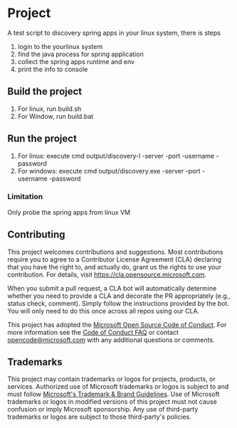 # Project
A test script to discovery spring apps in your linux system, there is steps
1) login to the yourlinux system
2) find the java process for spring application
3) collect the spring apps runtime and env
4) print the info to console

## Build the project
1) For linux, run build.sh
2) For Window, run build.bat

## Run the project
1) For linux: execute cmd output/discovery-l -server <servername> -port <port> -username <userwithsudo> -password <password>
2) For windows: execute cmd output/discovery.exe -server <servername> -port <port> -username <userwithsudo> -password <password>

### Limitation
Only probe the spring apps from linux VM

## Contributing

This project welcomes contributions and suggestions.  Most contributions require you to agree to a
Contributor License Agreement (CLA) declaring that you have the right to, and actually do, grant us
the rights to use your contribution. For details, visit https://cla.opensource.microsoft.com.

When you submit a pull request, a CLA bot will automatically determine whether you need to provide
a CLA and decorate the PR appropriately (e.g., status check, comment). Simply follow the instructions
provided by the bot. You will only need to do this once across all repos using our CLA.

This project has adopted the [Microsoft Open Source Code of Conduct](https://opensource.microsoft.com/codeofconduct/).
For more information see the [Code of Conduct FAQ](https://opensource.microsoft.com/codeofconduct/faq/) or
contact [opencode@microsoft.com](mailto:opencode@microsoft.com) with any additional questions or comments.

## Trademarks

This project may contain trademarks or logos for projects, products, or services. Authorized use of Microsoft 
trademarks or logos is subject to and must follow 
[Microsoft's Trademark & Brand Guidelines](https://www.microsoft.com/en-us/legal/intellectualproperty/trademarks/usage/general).
Use of Microsoft trademarks or logos in modified versions of this project must not cause confusion or imply Microsoft sponsorship.
Any use of third-party trademarks or logos are subject to those third-party's policies.
